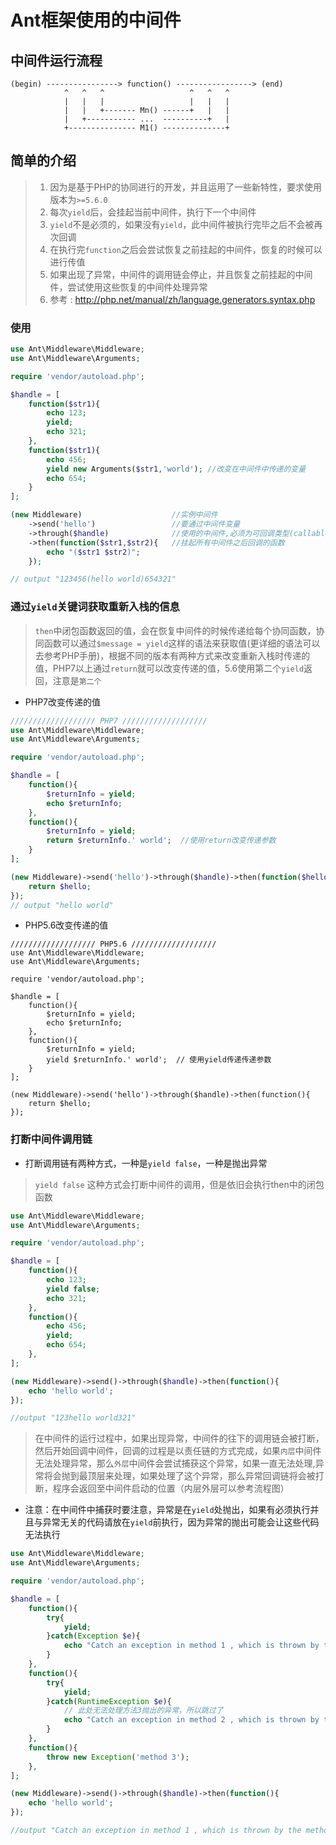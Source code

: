 Ant框架使用的中间件
=======================================

## 中间件运行流程

```
(begin) ----------------> function() -----------------> (end)
            ^   ^   ^                   ^   ^   ^
            |   |   |                   |   |   |
            |   |   +------- Mn() ------+   |   |
            |   +----------- ...  ----------+   |
            +--------------- M1() --------------+
```

简单的介绍
-----
> 1. 因为是基于PHP的协同进行的开发，并且运用了一些新特性，要求使用版本为`>=5.6.0`
> 2. 每次`yield`后，会挂起当前中间件，执行下一个中间件
> 3. `yield`不是必须的，如果没有`yield`，此中间件被执行完毕之后不会被再次回调
> 4. 在执行完`function`之后会尝试恢复之前挂起的中间件，恢复的时候可以进行传值
> 5. 如果出现了异常，中间件的调用链会停止，并且恢复之前挂起的中间件，尝试使用这些恢复的中间件处理异常
> 6. 参考 : http://php.net/manual/zh/language.generators.syntax.php


### 使用
```php
use Ant\Middleware\Middleware;
use Ant\Middleware\Arguments;

require 'vendor/autoload.php';

$handle = [
    function($str1){
        echo 123;
        yield;
        echo 321;
    },
    function($str1){
        echo 456;
        yield new Arguments($str1,'world'); //改变在中间件中传递的变量
        echo 654;
    }
];

(new Middleware)				    //实例中间件
	->send('hello')                 //要通过中间件变量
	->through($handle)              //使用的中间件,必须为可回调类型(callable类型)
	->then(function($str1,$str2){   //挂起所有中间件之后回调的函数
	    echo "($str1 $str2)";
	});

// output "123456(hello world)654321"
```

### 通过`yield`关键词获取重新入栈的信息

> `then`中闭包函数返回的值，会在恢复中间件的时候传递给每个协同函数，协同函数可以通过`$message = yield`这样的语法来获取值(更详细的语法可以去参考PHP手册)，根据不同的版本有两种方式来改变重新入栈时传递的值，PHP7以上通过`return`就可以改变传递的值，5.6使用第二个`yield`返回，注意是`第二个`

* PHP7改变传递的值
```php
/////////////////// PHP7 ///////////////////
use Ant\Middleware\Middleware;
use Ant\Middleware\Arguments;

require 'vendor/autoload.php';

$handle = [
    function(){
        $returnInfo = yield;
        echo $returnInfo;
    },
    function(){
        $returnInfo = yield;
        return $returnInfo.' world';  //使用return改变传递参数
    }
];

(new Middleware)->send('hello')->through($handle)->then(function($hello){
    return $hello;
});
// output "hello world"
```
* PHP5.6改变传递的值
```
/////////////////// PHP5.6 ///////////////////
use Ant\Middleware\Middleware;
use Ant\Middleware\Arguments;

require 'vendor/autoload.php';

$handle = [
    function(){
        $returnInfo = yield;
        echo $returnInfo;
    },
    function(){
        $returnInfo = yield;
        yield $returnInfo.' world';  // 使用yield传递传递参数
    }
];

(new Middleware)->send('hello')->through($handle)->then(function(){
    return $hello;
});
```


### 打断中间件调用链
* 打断调用链有两种方式，一种是`yield false`，一种是抛出异常

> `yield false` 这种方式会打断中间件的调用，但是依旧会执行then中的闭包函数
```php
use Ant\Middleware\Middleware;
use Ant\Middleware\Arguments;

require 'vendor/autoload.php';

$handle = [
    function(){
        echo 123;
        yield false;
        echo 321;
    },
    function(){
        echo 456;
        yield;
        echo 654;
    },
];

(new Middleware)->send()->through($handle)->then(function(){
    echo 'hello world';
});

//output "123hello world321"
```

> 在中间件的运行过程中，如果出现异常，中间件的往下的调用链会被打断，然后开始回调中间件，回调的过程是以责任链的方式完成，如果`内层`中间件无法处理异常，那么`外层`中间件会尝试捕获这个异常，如果一直无法处理,异常将会抛到最顶层来处理，如果处理了这个异常，那么异常回调链将会被打断，程序会返回至中间件启动的位置（内层外层可以参考流程图）

 * 注意：在中间件中捕获时要注意，异常是在`yield`处抛出，如果有必须执行并且与异常无关的代码请放在`yield`前执行，因为异常的抛出可能会让这些代码无法执行

```php
use Ant\Middleware\Middleware;
use Ant\Middleware\Arguments;

require 'vendor/autoload.php';

$handle = [
    function(){
        try{
            yield;
        }catch(Exception $e){
            echo "Catch an exception in method 1 , which is thrown by the ".$e->getMessage();
        }
    },
    function(){
        try{
            yield;
        }catch(RuntimeException $e){
            // 此处无法处理方法3抛出的异常，所以跳过了
            echo "Catch an exception in method 2 , which is thrown by the ".$e->getMessage();
        }
    },
    function(){
        throw new Exception('method 3');
    },
];

(new Middleware)->send()->through($handle)->then(function(){
    echo 'hello world';
});

//output "Catch an exception in method 1 , which is thrown by the method 3"
```
